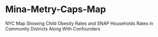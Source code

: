 # Mina-Metry-Caps-Map
NYC Map Showing Child Obesity Rates and SNAP Households Rates in Community Districts Along With Confounders
